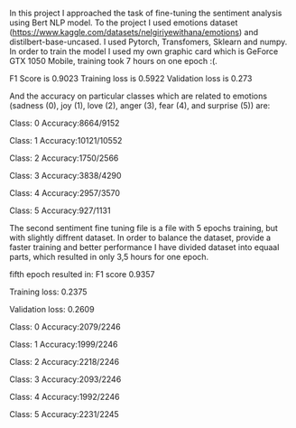 In this project I approached the task of fine-tuning the sentiment analysis using Bert NLP model. 
To the project I used emotions dataset (https://www.kaggle.com/datasets/nelgiriyewithana/emotions) and distilbert-base-uncased.
I used Pytorch, Transfomers, Sklearn and numpy.
In order to train the model I used my own graphic card which is GeForce GTX 1050 Mobile, training took 7 hours on one epoch :(. 


F1 Score is 0.9023
Training loss is 0.5922
Validation loss is 0.273

And the accuracy on particular classes which are related to emotions (sadness (0), joy (1), love (2), anger (3), fear (4), and surprise (5)) are:

Class: 0
Accuracy:8664/9152

Class: 1
Accuracy:10121/10552

Class: 2
Accuracy:1750/2566

Class: 3
Accuracy:3838/4290

Class: 4
Accuracy:2957/3570

Class: 5
Accuracy:927/1131



The second sentiment fine tuning file is a file with 5 epochs training, but with slightly diffrent dataset. In order to balance the dataset, provide a faster training and better performance I have divided dataset into equaal parts, which resulted in only 3,5 hours for one epoch.


fifth epoch resulted in:
F1 score 0.9357

Training loss: 0.2375

Validation loss: 0.2609

Class: 0
Accuracy:2079/2246

Class: 1
Accuracy:1999/2246

Class: 2
Accuracy:2218/2246

Class: 3
Accuracy:2093/2246

Class: 4
Accuracy:1992/2246

Class: 5
Accuracy:2231/2245
